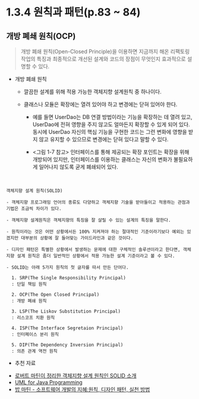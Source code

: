 # 1.3.4 원칙과 패턴(p.83 ~ 84)

## 개방 폐쇄 원칙(OCP)
> 개방 폐쇄 원칙(Open-Closed Principle)을 이용하면 지금까지 해온 리팩토링 작업의 특징과 최종적으로 개선된 설계와 코드의 장점이 무엇인지 효과적으로 설명할 수 있다.

- 개방 폐쇄 원칙
  
  - 깔끔한 설계를 위해 적용 가능한 객체지향 설계원칙 중 하나이다.

  - 클래스나 모듈은 확장에는 열려 있어야 하고 변경에는 닫혀 있어야 한다. 
    
    - 예를 들면 UserDao는 DB 연결 방법이라는 기능을 확장하는 데 열려 있고, UserDao에 전혀 영향을 주지 않고도 얼마든지 확장할 수 있게 되어 있다. 동시에 UserDao 자신의 핵심 기능을 구현한 코드는 그런 변화에 영향을 받지 않고 유지할 수 있으므로 변경에는 닫혀 있다고 말할 수 있다.

    - <그림 1-7 참고> 인터페이스를 통해 제공되는 확장 포인트는 확장을 위해 개방되어 있지만, 인터페이스를 이용하는 클래스는 자신의 변화가 불필요하게 일어나지 않도록 굳게 폐쇄되어 있다.

<br />

```
객체지향 설계 원칙(SOLID)

- 객체지향 프로그래밍 언어의 종류도 다양하고 객체지향 기술을 받아들이고 적용하는 관점과 기법은 조금씩 차이가 있다.

- 객체지향 설계원칙은 객체지향의 특징을 잘 살릴 수 있는 설계의 특징을 말한다.

- 원칙이라는 것은 어떤 상황에서든 100% 지켜져야 하는 절대적인 기준이라기보다 예외는 있겠지만 대부분의 상황에 잘 들어맞는 가이드라인과 같은 것이다.

- 디자인 패턴은 특별한 상황에서 발생하는 문제에 대한 구체적인 솔루션이라고 한다면, 객체지향 설계 원칙은 좀더 일반적인 상황에서 적용 가능한 설계 기준이라고 볼 수 있다.

- SOLID는 아래 5가지 원칙의 첫 글자를 따서 만든 단어다.

  1. SRP(The Single Responsibility Principal)
  : 단일 책임 원칙

  2. OCP(The Open Closed Principal) 
  : 개방 폐쇄 원칙

  3. LSP(The Liskov Substitution Principal)
  : 리스코프 치환 원칙

  4. ISP(The Interface Segretaion Principal)
  : 인터페이스 분리 원칙

  5. DIP(The Dependency Inversion Principal)
  : 의존 관계 역전 원칙
```
* 추천 자료
- [로버트 마틴이 정리한 객체지향 설계 원칙인 SOLID 소개](http://butunclebob.com/ArticleS.UncleBob.PrinciplesOfOod)
- [UML for Java Programming](https://www.csd.uoc.gr/~hy252/references/UML_for_Java_Programmers-Book.pdf)
- [밥 마틴 - 소프트웨어 개발의 지혜:원칙, 디자인 패턴, 실천 방법](https://www.aladin.co.kr/shop/wproduct.aspx?ItemId=471997)